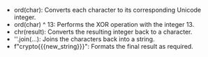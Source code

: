 - ord(char): Converts each character to its corresponding Unicode integer.
- ord(char) ^ 13: Performs the XOR operation with the integer 13.
- chr(result): Converts the resulting integer back to a character.
- ''.join(...): Joins the characters back into a string.
- f"crypto{{{new_string}}}": Formats the final result as required.